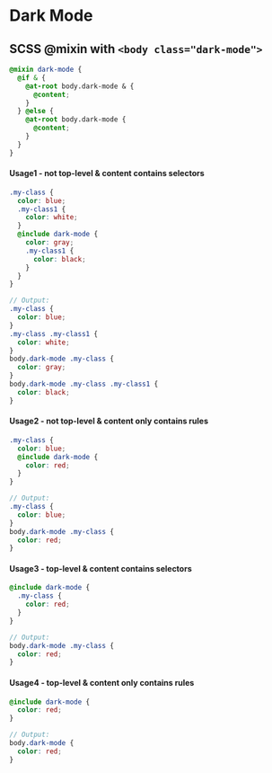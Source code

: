 # Dark Mode

## SCSS @mixin with `<body class="dark-mode">`

```scss
@mixin dark-mode {
  @if & {
    @at-root body.dark-mode & {
      @content;
    }
  } @else {
    @at-root body.dark-mode {
      @content;
    }
  }
}
```

#### Usage1 - not top-level & content contains selectors
```scss
.my-class {
  color: blue;
  .my-class1 {
    color: white;
  }
  @include dark-mode {
    color: gray;
    .my-class1 {
      color: black;
    }
  }
}

// Output:
.my-class {
  color: blue;
}
.my-class .my-class1 {
  color: white;
}
body.dark-mode .my-class {
  color: gray;
}
body.dark-mode .my-class .my-class1 {
  color: black;
}
```

#### Usage2 - not top-level & content only contains rules
```scss
.my-class {
  color: blue;
  @include dark-mode {
    color: red;
  }
}

// Output:
.my-class {
  color: blue;
}
body.dark-mode .my-class {
  color: red;
}
```

#### Usage3 - top-level & content contains selectors
```scss
@include dark-mode {
  .my-class {
    color: red;
  }
}

// Output:
body.dark-mode .my-class {
  color: red;
}
```

#### Usage4 - top-level & content only contains rules
```scss
@include dark-mode {
  color: red;
}

// Output:
body.dark-mode {
  color: red;
}
```
